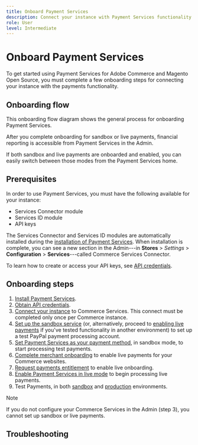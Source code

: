 ```yaml
---
title: Onboard Payment Services
description: Connect your instance with Payment Services functionality by completing a few onboarding steps.
role: User
level: Intermediate
---
```

# Onboard Payment Services

To get started using Payment Services for Adobe Commerce and Magento Open Source, you must complete a few onboarding steps for connecting your instance with the payments functionality.

## Onboarding flow

<!-- ![Onboarding flow](assets/onboard-diagram.svg) -->

This onboarding flow diagram shows the general process for onboarding Payment Services.

After you complete onboarding for sandbox or live payments, financial reporting is accessible from Payment Services in the Admin.

If both sandbox and live payments are onboarded and enabled, you can easily switch between those modes from the Payment Services home.

## Prerequisites

In order to use Payment Services, you must have the following available for your instance:

* Services Connector module
* Services ID module
* API keys

The Services Connector and Services ID modules are automatically installed during the [installation of Payment Services](install.md). When installation is complete, you can see a new section in the Admin---in **Stores** > _Settings_ > **Configuration** > **Services**---called Commerce Services Connector.

To learn how to create or access your API keys, see [API credentials](#obtain-api-credentials).

## Onboarding steps

1. [Install Payment Services](install.md#get-payment-services).
1. [Obtain API credentials](connect.md#obtain-api-credentials).
1. [Connect your instance](connect.md#configure-commerce-services) to Commerce Services. This connect must be completed only once per Commerce instance.
1. [Set up the sandbox service](sandbox.md#enable-sandbox-testing) (or, alternatively, proceed to [enabling live payments](sandbox.md#enable-live-payments) if you've tested functionality in another environment) to set up a test PayPal payment processing account.
1. [Set Payment Services as your payment method](production.md#set-payment-services-as-payment-method), in sandbox mode, to start processing test payments.
1. [Complete merchant onboarding](production.md#complete-merchant-onboarding) to enable live payments for your Commerce websites.
1. [Request payments entitlement](production.md#request-payments-entitlement-from-adobe) to enable live onboarding.
1. [Enable Payment Services in live mode](production.md#enable-live-payments) to begin processing live payments.
1. Test Payments, in both [sandbox](sandbox.md#test-in-sandbox-environment) and [production](production.md#test-in-production) environments.

>[!NOTE]
>
>If you do not configure your Commerce Services in the Admin (step 3), you cannot set up sandbox or live payments.

## Troubleshooting

<!-- add articles from KB -->
